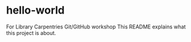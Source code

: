 # hello-world
For Library Carpentries Git/GitHub workshop
This README explains what this project is about.
